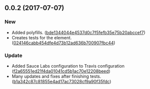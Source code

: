<a name="0.0.2"></a>
## 0.0.2 (2017-07-07)


### New

* Added polyfills. ([bde1344044e4537d0c7f5fefb35e75b20abccef7](https://github.com/advanced-rest-client/response-history-saver/commit/bde1344044e4537d0c7f5fefb35e75b20abccef7))
* Creates tests for the element. ([024146cabb454dfe4d73b12ad636b700907fbc44](https://github.com/advanced-rest-client/response-history-saver/commit/024146cabb454dfe4d73b12ad636b700907fbc44))

### Update

* Added Sauce Labs configuration to  Travis configuration ([f2a65551ed21f4da01041cd5b1ac70e12208beed](https://github.com/advanced-rest-client/response-history-saver/commit/f2a65551ed21f4da01041cd5b1ac70e12208beed))
* Many updates and fixes after finishing tests. ([b1a342c87c81855e4ad17ac73028cf9a90f35fdc](https://github.com/advanced-rest-client/response-history-saver/commit/b1a342c87c81855e4ad17ac73028cf9a90f35fdc))



